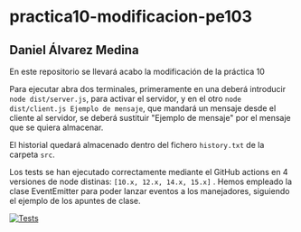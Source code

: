 # practica10-modificacion-pe103
## Daniel Álvarez Medina

En este repositorio se llevará acabo la modificación de la práctica 10

Para ejecutar abra dos terminales, primeramente en una deberá introducir `node dist/server.js`, para activar el servidor, y en el otro `node dist/client.js Ejemplo de mensaje`, que mandará un mensaje desde el cliente al servidor, se deberá sustituir "Ejemplo de mensaje" por el mensaje que se quiera almacenar.

El historial quedará almacenado dentro del fichero `history.txt` de la carpeta `src`.

Los tests se han ejecutado correctamente mediante el GitHub actions en 4 versiones de node distinas: `[10.x, 12.x, 14.x, 15.x]`
. Hemos empleado la clase EventEmitter para poder lanzar eventos a los manejadores, siguiendo el ejemplo de los apuntes de clase.


[![Tests](https://github.com/alu0101216126/practica10-modificacion-pe103/actions/workflows/node.js.yml/badge.svg)](https://github.com/alu0101216126/practica10-modificacion-pe103/actions/workflows/node.js.yml)
